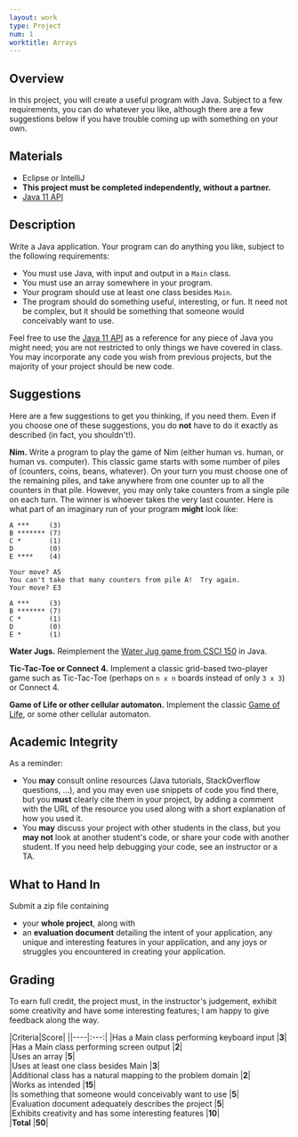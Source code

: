 ```yaml
---
layout: work
type: Project
num: 1
worktitle: Arrays
---
```


## Overview

In this project, you will create a useful program with Java. Subject to
a few requirements, you can do whatever you like, although there are a
few suggestions below if you have trouble coming up with something on
your own.

## Materials

-   Eclipse or IntelliJ
-   **This project must be completed independently, without a partner.**
-   [Java 11
    API](https://docs.oracle.com/en/java/javase/11/docs/api/index.html)

## Description

Write a Java application. Your program can do anything you like, subject
to the following requirements:

-   You must use Java, with input and output in a `Main` class.
-   You must use an array somewhere in your program.
-   Your program should use at least one class besides `Main`.
-   The program should do something useful, interesting, or fun. It need
    not be complex, but it should be something that someone would
    conceivably want to use.

Feel free to use the [Java 11
API](https://docs.oracle.com/en/java/javase/11/docs/api/index.html) as a
reference for any piece of Java you might need; you are not restricted
to only things we have covered in class. You may incorporate any code
you wish from previous projects, but the majority of your project should
be new code.

## Suggestions

Here are a few suggestions to get you thinking, if you need them. Even
if you choose one of these suggestions, you do **not** have to do it
exactly as described (in fact, you shouldn't!).

**Nim.** Write a program to play the game of Nim (either human vs.
human, or human vs. computer). This classic game starts with some number
of piles of (counters, coins, beans, whatever). On your turn you must
choose one of the remaining piles, and take anywhere from one counter up
to all the counters in that pile. However, you may only take counters
from a single pile on each turn. The winner is whoever takes the very
last counter. Here is what part of an imaginary run of your program
**might** look like:

    A ***     (3)
    B ******* (7)
    C *       (1)
    D         (0)
    E ****    (4)

    Your move? A5
    You can't take that many counters from pile A!  Try again.
    Your move? E3

    A ***     (3)
    B ******* (7)
    C *       (1)
    D         (0)
    E *       (1)

**Water Jugs.** Reimplement the [Water Jug game from CSCI
150](http://hendrix-cs.github.io/csci150/labs/waterjug.html) in Java.

**Tic-Tac-Toe or Connect 4.** Implement a classic grid-based two-player
game such as Tic-Tac-Toe (perhaps on `n x n` boards instead of only
`3 x 3`) or Connect 4.

**Game of Life or other cellular automaton.** Implement the classic
[Game of Life](https://en.wikipedia.org/wiki/Conway%27s_Game_of_Life),
or some other cellular automaton.

## Academic Integrity

As a reminder:

-   You **may** consult online resources (Java tutorials, StackOverflow
    questions, ...), and you may even use snippets of code you find
    there, but you **must** clearly cite them in your project, by adding
    a comment with the URL of the resource you used along with a short
    explanation of how you used it.
-   You **may** discuss your project with other students in the class,
    but you **may not** look at another student's code, or share your
    code with another student. If you need help debugging your code, see
    an instructor or a TA.

## What to Hand In

Submit a zip file containing

-   your **whole project**, along with
-   an **evaluation document** detailing the intent of your application,
    any unique and interesting features in your application, and any
    joys or struggles you encountered in creating your application.

## Grading

To earn full credit, the project must, in the instructor's judgement,
exhibit some creativity and have some interesting features; I am happy
to give feedback along the way.

|Criteria|Score|
||----|:---:|
|Has a Main class performing keyboard input                     |**3**|      
|Has a Main class performing screen output                      |**2**|       
|Uses an array                                                  |**5**|       
|Uses at least one class besides Main                           |**3**|       
|Additional class has a natural mapping to the problem domain   |**2**|       
|Works as intended                                              |**15**|      
|Is something that someone would conceivably want to use        |**5**|       
|Evaluation document adequately describes the project           |**5**|       
|Exhibits creativity and has some interesting features          |**10**|      
|**Total**                                                      |**50**|
